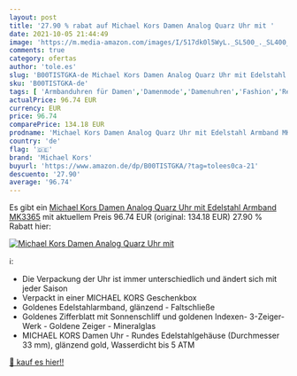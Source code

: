 ```yaml
---
layout: post
title: '27.90 % rabat auf Michael Kors Damen Analog Quarz Uhr mit '
date: 2021-10-05 21:44:49
image: 'https://m.media-amazon.com/images/I/517dk0l5WyL._SL500_._SL400_.jpg'
comments: true
category: ofertas
author: 'tole.es'
slug: 'B00TISTGKA-de Michael Kors Damen Analog Quarz Uhr mit Edelstahl Armband...'
sku: 'B00TISTGKA-de'
tags: [ 'Armbanduhren für Damen','Damenmode','Damenuhren','Fashion','Regular Stores','Shops','Uhren','michael kors', ]
actualPrice: 96.74 EUR
currency: EUR
price: 96.74
comparePrice: 134.18 EUR
prodname: 'Michael Kors Damen Analog Quarz Uhr mit Edelstahl Armband MK3365'
country: 'de'
flag: '🇩🇪'
brand: 'Michael Kors'
buyurl: 'https://www.amazon.de/dp/B00TISTGKA/?tag=tolees0ca-21'
descuento: '27.90'
average: '96.74'
---
```


Es gibt ein [Michael Kors Damen Analog Quarz Uhr mit Edelstahl Armband MK3365](https://www.amazon.de/dp/B00TISTGKA/?tag=tolees0ca-21) mit aktuellem Preis 96.74 EUR (original: 134.18 EUR) 27.90 % Rabatt hier:

[![Michael Kors Damen Analog Quarz Uhr mit ](https://m.media-amazon.com/images/I/517dk0l5WyL._SL500_._SL400_.jpg)](https://www.amazon.de/dp/B00TISTGKA/?tag=tolees0ca-21)

ℹ️:

- Die Verpackung der Uhr ist immer unterschiedlich und ändert sich mit jeder Saison
- Verpackt in einer MICHAEL KORS Geschenkbox
- Goldenes Edelstahlarmband, glänzend - Faltschließe
- Goldenes Zifferblatt mit Sonnenschliff und goldenen Indexen- 3-Zeiger-Werk - Goldene Zeiger - Mineralglas
- MICHAEL KORS Damen Uhr - Rundes Edelstahlgehäuse (Durchmesser 33 mm), glänzend gold, Wasserdicht bis 5 ATM

[🛒 kauf es hier!!](https://www.amazon.de/dp/B00TISTGKA/?tag=tolees0ca-21)
